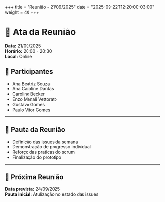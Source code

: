 +++
title = "Reunião - 21/09/2025"
date = "2025-09-22T12:20:00-03:00"
weight = 40
+++

# 📄 Ata da Reunião

**Data:** 21/09/2025  
**Horário:** 20:00 - 20:30  
**Local:** Online  

## 👥 Participantes
- Ana Beatriz Souza  
- Ana Caroline Dantas
- Caroline Becker
- Enzo Menali Vettorato  
- Gustavo Gomes  
- Paulo Vitor Gomes  

---

## 📌 Pauta da Reunião
- Definição das issues da semana 
- Demonstração de progresso individual
- Reforço das praticas do scrum
- Finalização do prototipo


---

## 📅 Próxima Reunião
**Data prevista:** 24/09/2025  
**Pauta inicial:** Atulização no estado das issues
